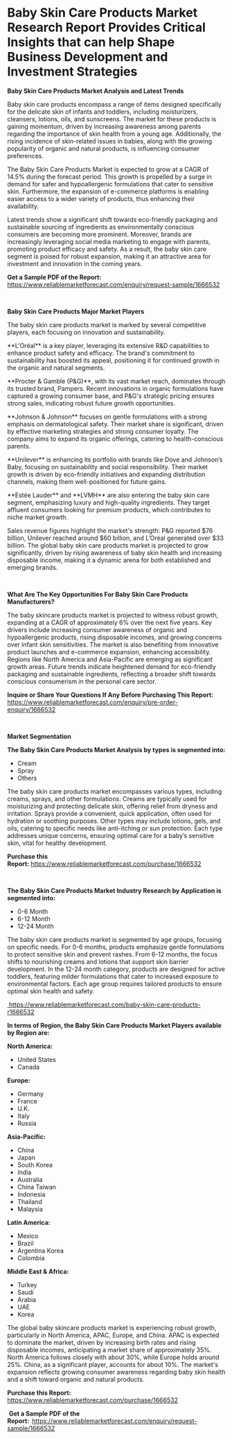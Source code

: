 <p><h1>Baby Skin Care Products Market Research Report Provides Critical Insights that can help Shape Business Development and Investment Strategies</h1></p><p><strong>Baby Skin Care Products Market Analysis and Latest Trends</strong></p>
<p><p>Baby skin care products encompass a range of items designed specifically for the delicate skin of infants and toddlers, including moisturizers, cleansers, lotions, oils, and sunscreens. The market for these products is gaining momentum, driven by increasing awareness among parents regarding the importance of skin health from a young age. Additionally, the rising incidence of skin-related issues in babies, along with the growing popularity of organic and natural products, is influencing consumer preferences.</p><p>The Baby Skin Care Products Market is expected to grow at a CAGR of 14.5% during the forecast period. This growth is propelled by a surge in demand for safer and hypoallergenic formulations that cater to sensitive skin. Furthermore, the expansion of e-commerce platforms is enabling easier access to a wider variety of products, thus enhancing their availability. </p><p>Latest trends show a significant shift towards eco-friendly packaging and sustainable sourcing of ingredients as environmentally conscious consumers are becoming more prominent. Moreover, brands are increasingly leveraging social media marketing to engage with parents, promoting product efficacy and safety. As a result, the baby skin care segment is poised for robust expansion, making it an attractive area for investment and innovation in the coming years.</p></p>
<p><strong>Get a Sample PDF of the Report:&nbsp;</strong> <a href="https://www.reliablemarketforecast.com/enquiry/request-sample/1666532?utm_campaign=2457&utm_medium=2&utm_source=Github&utm_content=ia&utm_term=18042025&utm_id=baby-skin-care-products">https://www.reliablemarketforecast.com/enquiry/request-sample/1666532</a></p>
<p>&nbsp;</p>
<p><strong>Baby Skin Care Products Major Market Players</strong></p>
<p><p>The baby skin care products market is marked by several competitive players, each focusing on innovation and sustainability. </p><p>**L'Oréal** is a key player, leveraging its extensive R&D capabilities to enhance product safety and efficacy. The brand's commitment to sustainability has boosted its appeal, positioning it for continued growth in the organic and natural segments.</p><p>**Procter & Gamble (P&G)**, with its vast market reach, dominates through its trusted brand, Pampers. Recent innovations in organic formulations have captured a growing consumer base, and P&G's strategic pricing ensures strong sales, indicating robust future growth opportunities.</p><p>**Johnson & Johnson** focuses on gentle formulations with a strong emphasis on dermatological safety. Their market share is significant, driven by effective marketing strategies and strong consumer loyalty. The company aims to expand its organic offerings, catering to health-conscious parents.</p><p>**Unilever** is enhancing its portfolio with brands like Dove and Johnson’s Baby, focusing on sustainability and social responsibility. Their market growth is driven by eco-friendly initiatives and expanding distribution channels, making them well-positioned for future gains.</p><p>**Estée Lauder** and **LVMH** are also entering the baby skin care segment, emphasizing luxury and high-quality ingredients. They target affluent consumers looking for premium products, which contributes to niche market growth.</p><p>Sales revenue figures highlight the market's strength: P&G reported $76 billion, Unilever reached around $60 billion, and L’Oréal generated over $33 billion. The global baby skin care products market is projected to grow significantly, driven by rising awareness of baby skin health and increasing disposable income, making it a dynamic arena for both established and emerging brands.</p></p>
<p>&nbsp;</p>
<p><strong>What Are The Key Opportunities For Baby Skin Care Products Manufacturers?</strong></p>
<p><p>The baby skincare products market is projected to witness robust growth, expanding at a CAGR of approximately 6% over the next five years. Key drivers include increasing consumer awareness of organic and hypoallergenic products, rising disposable incomes, and growing concerns over infant skin sensitivities. The market is also benefiting from innovative product launches and e-commerce expansion, enhancing accessibility. Regions like North America and Asia-Pacific are emerging as significant growth areas. Future trends indicate heightened demand for eco-friendly packaging and sustainable ingredients, reflecting a broader shift towards conscious consumerism in the personal care sector.</p></p>
<p><strong>Inquire or Share Your Questions If Any Before Purchasing This Report:</strong> <a href="https://www.reliablemarketforecast.com/enquiry/pre-order-enquiry/1666532?utm_campaign=2457&utm_medium=2&utm_source=Github&utm_content=ia&utm_term=18042025&utm_id=baby-skin-care-products">https://www.reliablemarketforecast.com/enquiry/pre-order-enquiry/1666532</a></p>
<p>&nbsp;</p>
<p><strong>Market Segmentation</strong></p>
<p><strong>The Baby Skin Care Products Market Analysis by types is segmented into:</strong></p>
<p><ul><li>Cream</li><li>Spray</li><li>Others</li></ul></p>
<p><p>The baby skin care products market encompasses various types, including creams, sprays, and other formulations. Creams are typically used for moisturizing and protecting delicate skin, offering relief from dryness and irritation. Sprays provide a convenient, quick application, often used for hydration or soothing purposes. Other types may include lotions, gels, and oils, catering to specific needs like anti-itching or sun protection. Each type addresses unique concerns, ensuring optimal care for a baby’s sensitive skin, vital for healthy development.</p></p>
<p><strong>Purchase this Report:&nbsp;</strong><a href="https://www.reliablemarketforecast.com/purchase/1666532?utm_campaign=2457&utm_medium=2&utm_source=Github&utm_content=ia&utm_term=18042025&utm_id=baby-skin-care-products">https://www.reliablemarketforecast.com/purchase/1666532</a></p>
<p>&nbsp;</p>
<p><strong>The Baby Skin Care Products Market Industry Research by Application is segmented into:</strong></p>
<p><ul><li>0-6 Month</li><li>6-12 Month</li><li>12-24 Month</li></ul></p>
<p><p>The baby skin care products market is segmented by age groups, focusing on specific needs. For 0-6 months, products emphasize gentle formulations to protect sensitive skin and prevent rashes. From 6-12 months, the focus shifts to nourishing creams and lotions that support skin barrier development. In the 12-24 month category, products are designed for active toddlers, featuring milder formulations that cater to increased exposure to environmental factors. Each age group requires tailored products to ensure optimal skin health and safety.</p></p>
<p><a href="https://www.reliablemarketforecast.com/baby-skin-care-products-r1666532?utm_campaign=2457&utm_medium=2&utm_source=Github&utm_content=ia&utm_term=18042025&utm_id=baby-skin-care-products">&nbsp;https://www.reliablemarketforecast.com/baby-skin-care-products-r1666532</a></p>
<p><strong>In terms of Region, the Baby Skin Care Products Market Players available by Region are:</strong></p>
<p>
    <p> <strong> North America: </strong>
        <ul>
            <li>United States</li>
            <li>Canada</li>
        </ul>
        </p> 
    <p> <strong> Europe: </strong>
        <ul>
            <li>Germany</li>
            <li>France</li>
            <li>U.K.</li>
            <li>Italy</li>
            <li>Russia</li>
        </ul>
        </p> 
    <p> <strong> Asia-Pacific: </strong>
        <ul>
            <li>China</li>
            <li>Japan</li>
            <li>South Korea</li>
            <li>India</li>
            <li>Australia</li>
            <li>China Taiwan</li>
            <li>Indonesia</li>
            <li>Thailand</li>
            <li>Malaysia</li>
        </ul>
        </p> 
    <p> <strong> Latin America: </strong>
        <ul>
            <li>Mexico</li>
            <li>Brazil</li>
            <li>Argentina Korea</li>
            <li>Colombia</li>
        </ul>
        </p> 
    <p> <strong> Middle East & Africa: </strong>
        <ul>
            <li>Turkey</li>
            <li>Saudi</li>
            <li>Arabia</li>
            <li>UAE</li>
            <li>Korea</li>
        </ul>
    </p>
    </p>
<p><p>The global baby skincare products market is experiencing robust growth, particularly in North America, APAC, Europe, and China. APAC is expected to dominate the market, driven by increasing birth rates and rising disposable incomes, anticipating a market share of approximately 35%. North America follows closely with about 30%, while Europe holds around 25%. China, as a significant player, accounts for about 10%. The market's expansion reflects growing consumer awareness regarding baby skin health and a shift toward organic and natural products.</p></p>
<p><strong>Purchase this Report: </strong><a href="https://www.reliablemarketforecast.com/purchase/1666532?utm_campaign=2457&utm_medium=2&utm_source=Github&utm_content=ia&utm_term=18042025&utm_id=baby-skin-care-products">https://www.reliablemarketforecast.com/purchase/1666532</a></p>
<p>&nbsp;<strong>Get a Sample PDF of the Report:&nbsp;&nbsp;</strong><a href="https://www.reliablemarketforecast.com/enquiry/request-sample/1666532?utm_campaign=2457&utm_medium=2&utm_source=Github&utm_content=ia&utm_term=18042025&utm_id=baby-skin-care-products">https://www.reliablemarketforecast.com/enquiry/request-sample/1666532</a></p>
<p><strong></strong></p>
<p><p></p><p></p><p></p></p>
